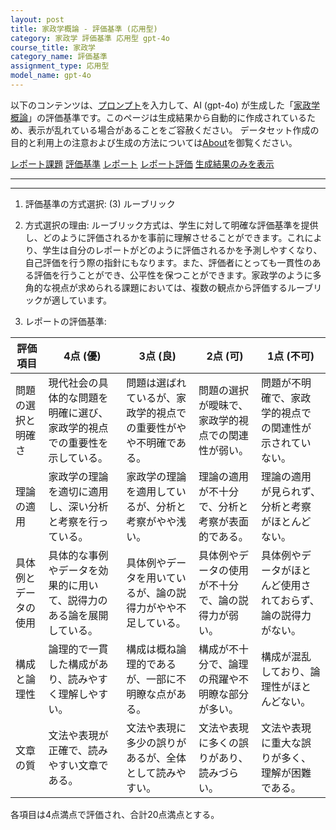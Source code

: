 ```yaml
---
layout: post
title: 家政学概論 - 評価基準 (応用型)
category: 家政学 評価基準 応用型 gpt-4o
course_title: 家政学
category_name: 評価基準
assignment_type: 応用型
model_name: gpt-4o
---
```


以下のコンテンツは、[プロンプト](https://github.com/takedatoshiyuki/synthetic_assignments/tree/main/generated/家政学/gpt-4o/prompt_評価基準-応用型.md)を入力して、AI (gpt-4o) が生成した「[家政学概論](/contents/家政学/)」の評価基準です。このページは生成結果から自動的に作成されているため、表示が乱れている場合があることをご容赦ください。
データセット作成の目的と利用上の注意および生成の方法については[About](/About)を御覧ください。

[レポート課題](../レポート課題-応用型)
[評価基準](../評価基準-応用型)
[レポート](../レポート-応用型)
[レポート評価](../レポート評価-応用型)
[生成結果のみを表示](https://github.com/takedatoshiyuki/synthetic_assignments/tree/main/generated/家政学/gpt-4o/評価基準-応用型.md)
  

***
***
  
1. 評価基準の方式選択: (3) ルーブリック

2. 方式選択の理由:
ルーブリック方式は、学生に対して明確な評価基準を提供し、どのように評価されるかを事前に理解させることができます。これにより、学生は自分のレポートがどのように評価されるかを予測しやすくなり、自己評価を行う際の指針にもなります。また、評価者にとっても一貫性のある評価を行うことができ、公平性を保つことができます。家政学のように多角的な視点が求められる課題においては、複数の観点から評価するルーブリックが適しています。

3. レポートの評価基準:

| 評価項目           | 4点 (優)                                                                 | 3点 (良)                                                               | 2点 (可)                                                               | 1点 (不可)                                                             |
|--------------------|---------------------------------------------------------------------------|------------------------------------------------------------------------|------------------------------------------------------------------------|------------------------------------------------------------------------|
| 問題の選択と明確さ | 現代社会の具体的な問題を明確に選び、家政学的視点での重要性を示している。 | 問題は選ばれているが、家政学的視点での重要性がやや不明確である。     | 問題の選択が曖昧で、家政学的視点での関連性が弱い。                   | 問題が不明確で、家政学的視点での関連性が示されていない。             |
| 理論の適用         | 家政学の理論を適切に適用し、深い分析と考察を行っている。                 | 家政学の理論を適用しているが、分析と考察がやや浅い。                   | 理論の適用が不十分で、分析と考察が表面的である。                     | 理論の適用が見られず、分析と考察がほとんどない。                     |
| 具体例とデータの使用 | 具体的な事例やデータを効果的に用いて、説得力のある論を展開している。     | 具体例やデータを用いているが、論の説得力がやや不足している。           | 具体例やデータの使用が不十分で、論の説得力が弱い。                   | 具体例やデータがほとんど使用されておらず、論の説得力がない。         |
| 構成と論理性       | 論理的で一貫した構成があり、読みやすく理解しやすい。                     | 構成は概ね論理的であるが、一部に不明瞭な点がある。                     | 構成が不十分で、論理の飛躍や不明瞭な部分が多い。                     | 構成が混乱しており、論理性がほとんどない。                           |
| 文章の質           | 文法や表現が正確で、読みやすい文章である。                               | 文法や表現に多少の誤りがあるが、全体として読みやすい。                 | 文法や表現に多くの誤りがあり、読みづらい。                           | 文法や表現に重大な誤りが多く、理解が困難である。                     |

各項目は4点満点で評価され、合計20点満点とする。
